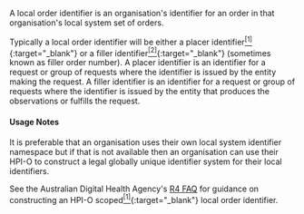 A local order identifier is an organisation's identifier for an order in that organisation's local system set of orders.

Typically a local order identifier will be either a placer identifier[<sup>[1]</sup>](https://confluence.hl7australia.com/display/OOADRM20181/5+Observation+Ordering#id-5ObservationOrdering-5.4.1.2ORC-2Placerordernumber(EI)00216){:target="_blank"}  or a filler identifier[<sup>[2]</sup>](https://confluence.hl7australia.com/display/OOADRM20181/5+Observation+Ordering#id-5ObservationOrdering-5.4.1.3ORC-3Fillerordernumber(EI)00217){:target="_blank"} (sometimes known as filler order number). A placer identifier is an identifier for a request or group of requests where the identifier is issued by the entity making the request. A filler identifier is an identifier for a request or group of requests where the identifier is issued by the entity that produces the observations or fulfills the request.

#### Usage Notes

It is preferable that an organisation uses their own local system identifier namespace but if that is not available then an organisation can use their HPI-O to construct a legal globally unique identifier system for their local identifiers. 

See the Australian Digital Health Agency's [R4 FAQ](https://github.com/AuDigitalHealth/ci-fhir-r4/wiki/Frequently-Asked-Questions) for guidance on constructing an HPI-O scoped[<sup>[1]</sup>](http://ns.electronichealth.net.au/id/hpio-scoped/order/1.0/index.html){:target="_blank"} local order identifier.
